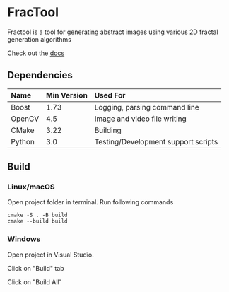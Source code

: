 FracTool
============================================================================

Fractool is a tool for generating abstract images using various 2D fractal 
generation algorithms

Check out the [docs](https://andydevs.github.io/fractool)

Dependencies
----------------------------------------------------------------------------

| Name   | Min Version | Used For                            |
|:-------|:------------|:------------------------------------|
| Boost  | 1.73        | Logging, parsing command line       |
| OpenCV | 4.5         | Image and video file writing        |
| CMake  | 3.22        | Building                            |
| Python | 3.0         | Testing/Development support scripts |

Build
----------------------------------------------------------------------------

### Linux/macOS

Open project folder in terminal. Run following commands

    cmake -S . -B build
    cmake --build build

### Windows

Open project in Visual Studio.

Click on "Build" tab

Click on "Build All"
